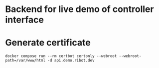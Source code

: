 # Backend for live demo of controller interface


# Generate certificate


```
docker compose run --rm certbot certonly --webroot --webroot-path=/var/www/html -d api.demo.ribot.dev

```
